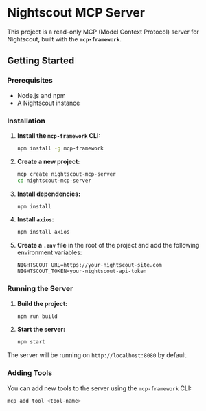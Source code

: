 # Nightscout MCP Server

This project is a read-only MCP (Model Context Protocol) server for Nightscout, built with the **`mcp-framework`**.

## Getting Started

### Prerequisites

*   Node.js and npm
*   A Nightscout instance

### Installation

1.  **Install the `mcp-framework` CLI:**
    ```bash
    npm install -g mcp-framework
    ```
2.  **Create a new project:**
    ```bash
    mcp create nightscout-mcp-server
    cd nightscout-mcp-server
    ```
3.  **Install dependencies:**
    ```bash
    npm install
    ```
4.  **Install `axios`:**
    ```bash
    npm install axios
    ```
5.  **Create a `.env` file** in the root of the project and add the following environment variables:
    ```
    NIGHTSCOUT_URL=https://your-nightscout-site.com
    NIGHTSCOUT_TOKEN=your-nightscout-api-token
    ```

### Running the Server

1.  **Build the project:**
    ```bash
    npm run build
    ```
2.  **Start the server:**
    ```bash
    npm start
    ```

The server will be running on `http://localhost:8080` by default.

### Adding Tools

You can add new tools to the server using the `mcp-framework` CLI:

```bash
mcp add tool <tool-name>